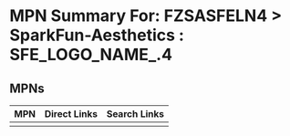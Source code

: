 



# MPN Summary For: FZSASFELN4 > SparkFun-Aesthetics : SFE_LOGO_NAME_.4

## MPNs
  

|MPN|Direct Links|Search Links|
| :--- | :--- | :--- |
||||
